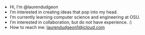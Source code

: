 - Hi, I’m @laurendudgeon
- I’m interested in creating ideas that pop into my head.
- I’m currently learning computer science and engineering at OSU.
- I’m interested in collaboration, but do not have experience. :)
- How to reach me: laurendudgeon1@icloud.com

<!---
laurendudgeon/laurendudgeon is a ✨ special ✨ repository because its `README.md` (this file) appears on your GitHub profile.
You can click the Preview link to take a look at your changes.
--->
